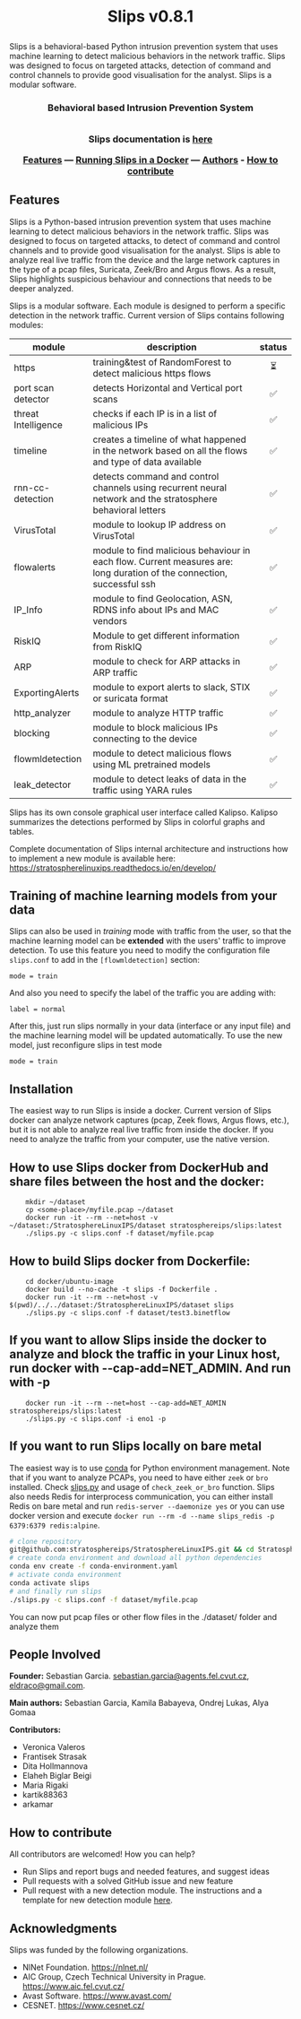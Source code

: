 <h1 align="center"> 

Slips v0.8.1
</h1>

Slips is a behavioral-based Python intrusion prevention system that uses machine learning to detect malicious behaviors in the network traffic. Slips was designed to focus on targeted attacks, detection of command and control channels to provide good visualisation for the analyst.
Slips is a modular software.

<h3 align="center"> 
Behavioral based Intrusion Prevention System<br><br>

Slips documentation is [here](https://stratospherelinuxips.readthedocs.io/en/develop/) <br>

[Features](#features) — [Running Slips in a Docker](#installation) — [Authors](#people-involved) - [How to contribute](#how-to-contribute)
</h3>

## Features

Slips is a Python-based intrusion prevention system that uses machine learning to detect malicious behaviors in the network traffic. Slips was designed to focus on targeted attacks, to detect of command and control channels and to provide good visualisation for the analyst. Slips is able to analyze real live traffic from the device and the large network captures in the type of a pcap files, Suricata, Zeek/Bro and Argus flows. As a result, Slips highlights suspicious behaviour and connections that needs to be deeper analyzed. 

Slips is a modular software. Each module is designed to perform a specific detection in the network traffic. Current version of Slips contains following modules:

|   module  |   description | status |
| ---| --- | :-: |
| https | training&test of RandomForest to detect malicious https flows |⏳|
| port scan detector | detects Horizontal and Vertical port scans |✅|
| threat Intelligence | checks if each IP is in a list of malicious IPs  |✅|
| timeline |  creates a timeline of what happened in the network based on all the flows and type of data available  |✅|
| rnn-cc-detection | detects command and control channels using recurrent neural network and the stratosphere behavioral letters |✅|
| VirusTotal | module to lookup IP address on VirusTotal |✅|
| flowalerts | module to find malicious behaviour in each flow. Current measures are: long duration of the connection, successful ssh |✅|
| IP_Info | module to find Geolocation, ASN, RDNS info about IPs and MAC vendors  |✅|
| RiskIQ | Module to get different information from RiskIQ  |✅|
| ARP | module to check for ARP attacks in ARP traffic  |✅|
| ExportingAlerts | module to export alerts to slack, STIX or suricata format |✅|
| http_analyzer | module to analyze HTTP traffic |✅|
| blocking | module to block malicious IPs connecting to the device |✅|
| flowmldetection | module to detect malicious flows using ML pretrained models |✅|
| leak_detector | module to  detect leaks of data in the traffic using YARA rules |✅|



Slips has its own console graphical user interface called Kalipso. Kalipso summarizes the detections performed by Slips in colorful graphs and tables.

Complete documentation of Slips internal architecture and instructions how to implement a new module is available here: https://stratospherelinuxips.readthedocs.io/en/develop/

## Training of machine learning models from your data

Slips can also be used in _training_ mode with traffic from the user, so that the machine learning model can be **extended** with the users' traffic to improve detection.
To use this feature you need to modify the configuration file ```slips.conf``` to add in the ```[flowmldetection]``` section:

    mode = train

And also you need to specify the label of the traffic you are adding with:

    label = normal

After this, just run slips normally in your data (interface or any input file) and the machine learning model will be updated automatically.
To use the new model, just reconfigure slips in test mode

    mode = train

## Installation

The easiest way to run Slips is inside a docker. Current version of Slips docker can analyze network captures (pcap, Zeek flows, Argus flows, etc.), but it is not able to analyze real live traffic from inside the docker. If you need to analyze the traffic from your computer, use the native version.

## How to use Slips docker from DockerHub and share files between the host and the docker:

        mkdir ~/dataset
        cp <some-place>/myfile.pcap ~/dataset
        docker run -it --rm --net=host -v ~/dataset:/StratosphereLinuxIPS/dataset stratosphereips/slips:latest
        ./slips.py -c slips.conf -f dataset/myfile.pcap

## How to build Slips docker from Dockerfile:

        cd docker/ubuntu-image
        docker build --no-cache -t slips -f Dockerfile .
        docker run -it --rm --net=host -v $(pwd)/../../dataset:/StratosphereLinuxIPS/dataset slips
        ./slips.py -c slips.conf -f dataset/test3.binetflow

## If you want to allow Slips inside the docker to analyze and block the traffic in your Linux host, run docker with --cap-add=NET_ADMIN. And run with -p

        docker run -it --rm --net=host --cap-add=NET_ADMIN stratosphereips/slips:latest
        ./slips.py -c slips.conf -i eno1 -p


## If you want to run Slips locally on bare metal
The easiest way is to use [conda](https://docs.conda.io/en/latest/) for Python environment management. 
Note that if you want to analyze PCAPs, you need to have either `zeek` or `bro` installed. Check [slips.py](slips.py) and usage of `check_zeek_or_bro` function.
Slips also needs Redis for interprocess communication, you can either install Redis on bare metal and run `redis-server --daemonize yes` or you can use docker version
and execute `docker run --rm -d --name slips_redis -p 6379:6379 redis:alpine`.
```bash
# clone repository
git@github.com:stratosphereips/StratosphereLinuxIPS.git && cd StratosphereLinuxIPS
# create conda environment and download all python dependencies
conda env create -f conda-environment.yaml
# activate conda environment
conda activate slips 
# and finally run slips
./slips.py -c slips.conf -f dataset/myfile.pcap
```

You can now put pcap files or other flow files in the ./dataset/ folder and analyze them

## People Involved

**Founder:** Sebastian Garcia. sebastian.garcia@agents.fel.cvut.cz, eldraco@gmail.com. 

**Main authors:** Sebastian Garcia, Kamila Babayeva, Ondrej Lukas, Alya Gomaa

**Contributors:**
- Veronica Valeros
- Frantisek Strasak
- Dita Hollmannova
- Elaheh Biglar Beigi
- Maria Rigaki 
- kartik88363
- arkamar

## How to contribute
All contributors are welcomed! How you can help?

- Run Slips and report bugs and needed features, and suggest ideas
- Pull requests with a solved GitHub issue and new feature
- Pull request with a new detection module. The instructions and a template for new detection module [here](https://stratospherelinuxips.readthedocs.io/en/develop/).

## Acknowledgments
Slips was funded by the following organizations.

- NlNet Foundation. https://nlnet.nl/
- AIC Group, Czech Technical University in Prague. https://www.aic.fel.cvut.cz/
- Avast Software. https://www.avast.com/
- CESNET. https://www.cesnet.cz/
